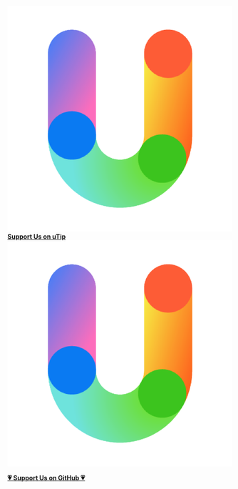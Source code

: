 <b><a href="https://utip.io/CoolLab"><img src="/img/utip.png" class="image-in-text"/></a><span style={{lineHeight:2}}><a href="https://utip.io/CoolLab"> Support Us on uTip </a></span><a href="https://utip.io/CoolLab"><img src="/img/utip.png" class="image-in-text"/></a></b>

[**💗 Support Us on GitHub 💗**](https://github.com/sponsors/CoolLibs)